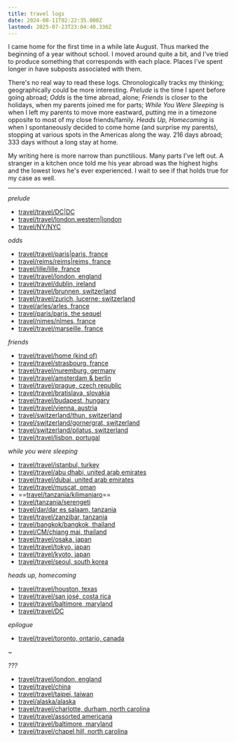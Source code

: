 ```yaml
---
title: travel logs
date: 2024-08-11T02:22:35.000Z
lastmod: 2025-07-23T23:04:40.336Z
---
```

I came home for the first time in a while late August. Thus marked the beginning of a year without school. I moved around quite a bit, and I've tried to produce something that corresponds with each place. Places I've spent longer in have subposts associated with them.

There's no real way to read these logs. Chronologically tracks my thinking; geographically could be more interesting. *Prelude* is the time I spent before going abroad; *Odds* is the time abroad, alone; *Friends* is closer to the holidays, when my parents joined me for parts; *While You Were Sleeping* is when I left my parents to move more eastward, putting me in a timezone opposite to most of my close friends/family. *Heads Up, Homecoming* is when I spontaneously decided to come home (and surprise my parents), stopping at various spots in the Americas along the way. 216 days abroad; 333 days without a long stay at home.

My writing here is more narrow than punctilious. Many parts I've left out. A stranger in a kitchen once told me his year abroad was the highest highs and the lowest lows he's ever experienced. I wait to see if that holds true for my case as well.

***

*prelude*

* [travel/travel/DC|DC](travel/travel/DC%7CDC)
* [travel/travel/london.western|london](travel/travel/london.western%7Clondon)
* [travel/NY/NYC](/travel/NY/NYC)

*odds*

* [travel/travel/paris|paris, france](travel/travel/paris%7Cparis,%20france)
* [travel/reims/reims|reims, france](travel/reims/reims%7Creims,%20france)
* [travel/lille/lille, france](/travel/lille/lille,%20france)
* [travel/travel/london, england](/travel/travel/london,%20england)
* [travel/travel/dublin, ireland](/travel/travel/dublin,%20ireland)
* [travel/travel/brunnen, switzerland](/travel/travel/brunnen,%20switzerland)
* [travel/travel/zurich, lucerne; switzerland](/travel/travel/zurich,%20lucerne;%20switzerland)
* [travel/arles/arles, france](/travel/arles/arles,%20france)
* [travel/paris/paris, the sequel](/travel/paris/paris,%20the%20sequel)
* [travel/nimes/nîmes, france](/travel/nimes/n%C3%AEmes,%20france)
* [travel/travel/marseille, france](/travel/travel/marseille,%20france)

*friends*

* [travel/travel/home (kind of)](/travel/travel/home%20\(kind%20of\))
* [travel/travel/strasbourg, france](/travel/travel/strasbourg,%20france)
* [travel/travel/nuremburg, germany](/travel/travel/nuremburg,%20germany)
* [travel/travel/amsterdam & berlin](/travel/travel/amsterdam%20&%20berlin)
* [travel/travel/prague, czech republic](/travel/travel/prague,%20czech%20republic)
* [travel/travel/bratislava, slovakia](/travel/travel/bratislava,%20slovakia)
* [travel/travel/budapest, hungary](/travel/travel/budapest,%20hungary)
* [travel/travel/vienna, austria](/travel/travel/vienna,%20austria)
* [travel/switzerland/thun, switzerland](/travel/switzerland/thun,%20switzerland)
* [travel/switzerland/gornergrat, switzerland](/travel/switzerland/gornergrat,%20switzerland)
* [travel/switzerland/pilatus, switzerland](/travel/switzerland/pilatus,%20switzerland)
* [travel/travel/lisbon, portugal](/travel/travel/lisbon,%20portugal)

*while you were sleeping*

* [travel/travel/istanbul, turkey](/travel/travel/istanbul,%20turkey)
* [travel/travel/abu dhabi, united arab emirates](/travel/travel/abu%20dhabi,%20united%20arab%20emirates)
* [travel/travel/dubai, united arab emirates](/travel/travel/dubai,%20united%20arab%20emirates)
* [travel/travel/muscat, oman](/travel/travel/muscat,%20oman)
* \==[travel/tanzania/kilimanjaro](/travel/tanzania/kilimanjaro)==
* [travel/tanzania/serengeti](/travel/tanzania/serengeti)
* [travel/dar/dar es salaam, tanzania](/travel/dar/dar%20es%20salaam,%20tanzania)
* [travel/travel/zanzibar, tanzania](/travel/travel/zanzibar,%20tanzania)
* [travel/bangkok/bangkok, thailand](/travel/bangkok/bangkok,%20thailand)
* [travel/CM/chiang mai, thailand](/travel/CM/chiang%20mai,%20thailand)
* [travel/travel/osaka, japan](/travel/travel/osaka,%20japan)
* [travel/travel/tokyo, japan](/travel/travel/tokyo,%20japan)
* [travel/travel/kyoto, japan](/travel/travel/kyoto,%20japan)
* [travel/travel/seoul, south korea](/travel/travel/seoul,%20south%20korea)

*heads up, homecoming*

* [travel/travel/houston, texas](/travel/travel/houston,%20texas)
* [travel/travel/san josé, costa rica](/travel/travel/san%20jos%C3%A9,%20costa%20rica)
* [travel/travel/baltimore, maryland](/travel/travel/baltimore,%20maryland)
* [travel/travel/DC](/travel/travel/DC)

*epilogue*

* [travel/travel/toronto, ontario, canada](/travel/travel/toronto,%20ontario,%20canada)

\~

*???*

* [travel/travel/london, england](/travel/travel/london,%20england)
* [travel/travel/china](/travel/travel/china)
* [travel/travel/taipei, taiwan](/travel/travel/taipei,%20taiwan)
* [travel/alaska/alaska](/travel/alaska/alaska)
* [travel/travel/charlotte, durham, north carolina](/travel/travel/charlotte,%20durham,%20north%20carolina)
* [travel/travel/assorted americana](/travel/travel/assorted%20americana)
* [travel/travel/baltimore, maryland](/travel/travel/baltimore,%20maryland)
* [travel/travel/chapel hill, north carolina](/travel/travel/chapel%20hill,%20north%20carolina)
